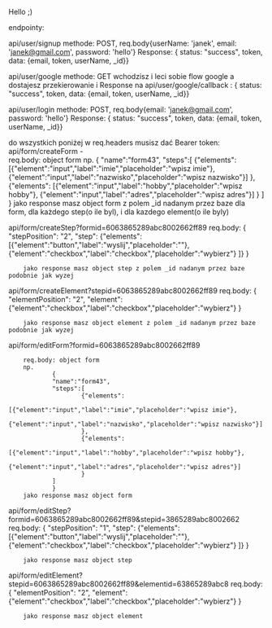 Hello ;)

endpointy:

api/user/signup methode: POST, req.body{userName: 'janek', email: 'janek@gmail.com', password: 'hello'} Response: {
        status: "success",
        token,
        data: {email, token, userName, _id}}

api/user/google methode: GET wchodzisz i leci sobie flow google a dostajesz  przekierowanie i Response na api/user/google/callback : {
        status: "success",
        token,
        data: {email, token, userName, _id}}

api/user/login methode: POST, req.body{email: 'janek@gmail.com', password: 'hello'} Response: {
        status: "success",
        token,
        data: {email, token, userName, _id}}


do wszystkich poniżej w req.headers musisz dać Bearer token:
api/form/createForm -  
        req.body: object form
        np. 
                {
                "name":"form43",
                "steps":[
                        {"elements":
                        [{"element":"input","label":"imie","placeholder":"wpisz imie"},
                        {"element":"input","label":"nazwisko","placeholder":"wpisz nazwisko"}]
                        },
                        {"elements":
                        [{"element":"input","label":"hobby","placeholder":"wpisz hobby"},
                        {"element":"input","label":"adres","placeholder":"wpisz adres"}]
                        }
                ]
                }
        jako response masz object form z polem _id nadanym przez baze dla form, dla każdego step(o ile byl), i dla kazdego element(o ile byly)

api/form/createStep?formid=6063865289abc8002662ff89
        req.body: 
        {
            "stepPosition": "2",
            "step": {"elements":
                [{"element":"button","label":"wyslij","placeholder":""},
                {"element":"checkbox","label":"checkbox","placeholder":"wybierz"}
                ]}
        }

        jako response masz object step z polem _id nadanym przez baze podobnie jak wyzej

api/form/createElement?stepid=6063865289abc8002662ff89
        req.body: 
        {
        "elementPosition": "2",
        "element": {"element":"checkbox","label":"checkbox","placeholder":"wybierz"}
        }

        jako response masz object element z polem _id nadanym przez baze podobnie jak wyzej

api/form/editForm?formid=6063865289abc8002662ff89

        req.body: object form
        np. 
                {
                "name":"form43",
                "steps":[
                        {"elements":
                        [{"element":"input","label":"imie","placeholder":"wpisz imie"},
                        {"element":"input","label":"nazwisko","placeholder":"wpisz nazwisko"}]
                        },
                        {"elements":
                        [{"element":"input","label":"hobby","placeholder":"wpisz hobby"},
                        {"element":"input","label":"adres","placeholder":"wpisz adres"}]
                        }
                ]
                }
        jako response masz object form


api/form/editStep?formid=6063865289abc8002662ff89&stepid=3865289abc8002662
        req.body: 
        {
            "stepPosition": "1",
            "step": {"elements":
                [{"element":"button","label":"wyslij","placeholder":""},
                {"element":"checkbox","label":"checkbox","placeholder":"wybierz"}
                ]}
        }

        jako response masz object step 

api/form/editElement?stepid=6063865289abc8002662ff89&elementid=63865289abc8
        req.body: 
        {
        "elementPosition": "2",
        "element": {"element":"checkbox","label":"checkbox","placeholder":"wybierz"}
        }

        jako response masz object element 

